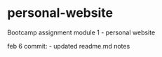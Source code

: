 # personal-website
Bootcamp assignment module 1 - personal website

feb 6 commit:
	- updated readme.md notes

